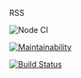 RSS

![Node CI](https://github.com/YuriySho/project-lvl3-s452/workflows/Node%20CI/badge.svg)

[![Maintainability](https://api.codeclimate.com/v1/badges/a83e29393165de0880a1/maintainability)](https://codeclimate.com/github/YuriySho/project-lvl3-s452/maintainability)

[![Build Status](https://travis-ci.org/YuriySho/project-lvl3-s452.svg?branch=master)](https://travis-ci.org/YuriySho/project-lvl3-s452)
